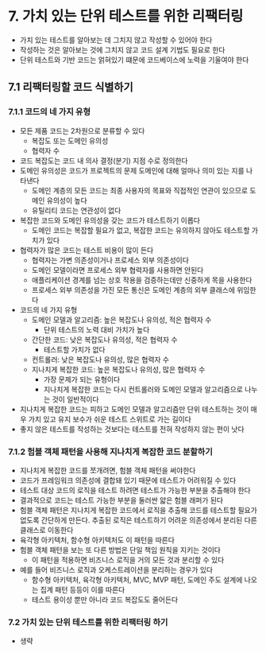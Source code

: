 # 7. 가치 있는 단위 테스트를 위한 리팩터링
- 가치 있는 테스트를 알아보는 데 그치지 않고 작성할 수 있어야 한다
- 작성하는 것은 알아보는 것에 그치지 않고 코드 설계 기법도 필요로 한다
- 단위 테스트와 기반 코드는 얽혀있기 떄문에 코드베이스에 노력을 기울여야 한다

## 7.1 리팩터링할 코드 식별하기
### 7.1.1 코드의 네 가지 유형
- 모든 제품 코드는 2차원으로 분류할 수 있다 
  - 복잡도 또는 도메인 유의성
  - 협력자 수
- 코드 복잡도는 코드 내 의사 결정(분기) 지점 수로 정의한다
- 도메인 유의성은 코드가 프로젝트의 문제 도메인에 대해 얼마나 의미 있는 지를 나타낸다
  - 도메인 계층의 모든 코드는 최종 사용자의 목표와 직접적인 연관이 있으므로 도메인 유의성이 높다
  - 유틸리티 코드는 연관성이 없다
- 복잡한 코드와 도메인 유의성을 갖는 코드가 테스트하기 이롭다
  - 도메인 코드는 복잡할 필요가 없고, 복잡한 코드는 유의하지 않아도 테스트할 가치가 있다
- 협력자가 많은 코드는 테스트 비용이 많이 든다
  - 협력자는 가변 의존성이거나 프로세스 외부 의존성이다
  - 도메인 모델이라면 프로세스 외부 협력자를 사용하면 안된다
  - 애플리케이션 경계를 넘는 상호 작용을 검증하는데만 신중하게 목을 사용한다
  - 프로세스 외부 의존성을 가진 모든 통신은 도메인 계층의 외부 클래스에 위임한다
- 코드의 네 가지 유형
  - 도메인 모델과 알고리즘: 높은 복잡도나 유의성, 적은 협력자 수
    - 단위 테스트의 노력 대비 가치가 높다
  - 간단한 코드: 낮은 복잡도나 유의성, 적은 협력자 수
    - 테스트할 가치가 없다
  - 컨트롤러: 낮은 복잡도나 유의성, 많은 협력자 수
  - 지나치게 복잡한 코드: 높은 복잡도나 유의성, 많은 협력자 수
    - 가장 문제가 되는 유형이다
    - 지나치게 복잡한 코드는 다시 컨트롤러와 도메인 모델과 알고리즘으로 나누는 것이 일반적이다
- 지나치게 복잡한 코드는 피하고 도메인 모델과 알고리즘만 단위 테스트하는 것이 매우 가치 있고 유지 보수가 쉬운 테스트 스위트로 가는 길이다
- 좋지 않은 테스트를 작성하는 것보다는 테스트를 전혀 작성하지 않는 편이 낫다

### 7.1.2 험블 객체 패턴을 사용해 지나치게 복잡한 코드 분할하기
- 지나치게 복잡한 코드를 쪼개려면, 험블 객체 패턴을 써야한다
- 코드가 프레임워크 의존성에 결합돼 있기 때문에 테스트가 어려워질 수 있다
- 테스트 대상 코드의 로직을 테스트 하려면 테스트가 가능한 부분을 추출해야 한다
- 결과적으로 코드는 테스트 가능한 부분을 둘러싼 얇은 험블 래퍼가 된다
- 험블 객체 패턴은 지나치게 복잡한 코드에서 로직을 추출해 코드를 테스트할 필요가 없도록 간단하게 만든다. 추출된 로직은 테스트하기 어려운 의존성에서 분리된 다른 클래스로 이동한다
- 육각형 아키텍처, 함수형 아키텍처도 이 패턴을 따른다
- 험블 객체 패턴을 보는 또 다른 방법은 단일 책임 원칙을 지키는 것이다
  - 이 패턴을 적용하면 비즈니스 로직을 거의 모든 것과 분리할 수 있다
- 예를 들어 비즈니스 로직과 오케스트레이션을 분리하는 경우가 있다
  - 함수형 아키텍처, 육각형 아키텍처, MVC, MVP 패턴, 도메인 주도 설계에 나오는 집계 패턴 등등이 이를 따른다
  - 테스트 용이성 뿐만 아니라 코드 복잡도도 줄어든다

### 7.2 가치 있는 단위 테스트를 위한 리팩터링 하기
- 생략